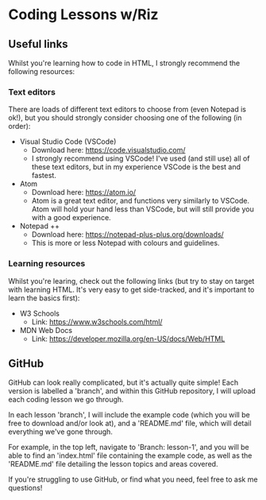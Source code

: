 # Coding Lessons w/Riz


## Useful links
Whilst you're learning how to code in HTML, I strongly recommend the following resources:

### Text editors

There are loads of different text editors to choose from (even Notepad is ok!), but you should strongly consider choosing one of the following (in order):

* Visual Studio Code (VSCode)
  - Download here: https://code.visualstudio.com/
  - I strongly recommend using VSCode! I've used (and still use) all of these text editors, but in my experience VSCode is the best and fastest.
* Atom
  - Download here: https://atom.io/
  - Atom is a great text editor, and functions very similarly to VSCode. Atom will hold your hand less than VSCode, but will still provide you with a good experience.
* Notepad ++
  - Download here: https://notepad-plus-plus.org/downloads/
  - This is more or less Notepad with colours and guidelines.

### Learning resources

Whilst you're learing, check out the following links (but try to stay on target with learning HTML. It's very easy to get side-tracked, and it's important to learn the basics first):

* W3 Schools
  - Link: https://www.w3schools.com/html/
* MDN Web Docs
  - Link: https://developer.mozilla.org/en-US/docs/Web/HTML

## GitHub

GitHub can look really complicated, but it's actually quite simple! Each version is labelled a 'branch', and within this GitHub repository, I will upload each coding lesson we go through.

In each lesson 'branch', I will include the example code (which you will be free to download and/or look at), and a 'README.md' file, which will detail everything we've gone through.

For example, in the top left, navigate to 'Branch: lesson-1', and you will be able to find an 'index.html' file containing the example code, as well as the 'README.md' file detailing the lesson topics and areas covered.

If you're struggling to use GitHub, or find what you need, feel free to ask me questions!
